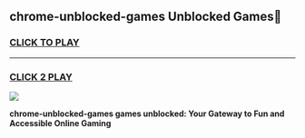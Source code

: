 
## chrome-unblocked-games Unblocked Games👋
<h3>
<a href="https://news.freeplayer.one?title=chrome-unblocked-games&ref=16F">CLICK TO PLAY</a></h3>
<hr>

<h3>
<a href="https://news.freeplayer.one?title=chrome-unblocked-games&ref=16F">CLICK 2 PLAY</a>
  
</h3>

<a href="https://news.freeplayer.one?title=chrome-unblocked-games&ref=16F/"><img src="https://clearcache.store/games.png"></a>


**chrome-unblocked-games games unblocked: Your Gateway to Fun and Accessible Online Gaming**
